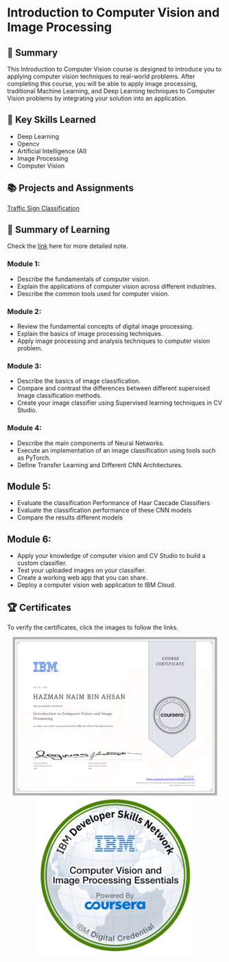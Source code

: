 # Introduction to Computer Vision and Image Processing
## 📑 Summary
This Introduction to Computer Vision course is designed to introduce you to applying computer vision techniques to real-world problems. After completing this course, you will be able to apply image processing, traditional Machine Learning, and Deep Learning techniques to Computer Vision problems by integrating your solution into an application. 

## 🔑 Key Skills Learned
- Deep Learning
- Opencv
- Artificial Intelligence (AI)
- Image Processing
- Computer Vision

## 📚 Projects and Assignments
[Traffic Sign Classification](https://github.com/HazmanNaim/IBM-AI-Engineering-Professional-Certificate/tree/main/03-Introduction%20to%20Computer%20Vision%20and%20Image%20Processing/Week%206)

## 📑 Summary of Learning
Check the [link](https://github.com/HazmanNaim/IBM-AI-Engineering-Professional-Certificate/blob/main/03-Introduction%20to%20Computer%20Vision%20and%20Image%20Processing/Note.md) here for more detailed note.
### Module 1:
- Describe the fundamentals of computer vision.
- Explain the applications of computer vision across different industries.
- Describe the common tools used for computer vision.

### Module 2:
- Review the fundamental concepts of digital image processing.
- Explain the basics of image processing techniques.
- Apply image processing and analysis techniques to computer vision problem.

### Module 3:
- Describe the basics of image classification.
- Compare and contrast the differences between different supervised Image classification methods.
- Create your image classifier using Supervised learning techniques in CV Studio.

### Module 4:
- Describe the main components of Neural Networks.
- Execute an implementation of an image classification using tools such as PyTorch.
- Define Transfer Learning and Different CNN Architectures.

## Module 5:
- Evaluate the classification Performance of Haar Cascade Classifiers
- Evaluate the classification performance of these CNN models
- Compare the results different models

## Module 6:
- Apply your knowledge of computer vision and CV Studio to build a custom classifier.
- Test your uploaded images on your classifier.
- Create a working web app that you can share.
- Deploy a computer vision web application to IBM Cloud.

## 🏆 Certificates 
To verify the certificates, click the images to follow the links.

<p align="middle">
  <a href="https://coursera.org/share/8cd3b84022c203ef5d9ca571ba64b975"><img src="https://github.com/HazmanNaim/IBM-AI-Engineering-Professional-Certificate/blob/main/03-Introduction%20to%20Computer%20Vision%20and%20Image%20Processing/Asset/Coursera%204ST6WZLHZTFU-1.png" height="370"></a>
  <a href="https://www.credly.com/go/VX1SZoCa1zVFaytKDx0D7g"><img src="https://github.com/HazmanNaim/IBM-AI-Engineering-Professional-Certificate/blob/main/03-Introduction%20to%20Computer%20Vision%20and%20Image%20Processing/Asset/Computer_Vision_and_and_Image_Processing_Essentials.png" height="370"></a>
</p>

